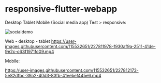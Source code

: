 # responsive-flutter-webapp
Desktop Tablet Mobile (Social media app)
Test > responsive: 

![socialdemo](https://user-images.githubusercontent.com/115532651/227812491-3fa64a1c-31de-4e24-bb89-b776d98bfa76.png)

Web - desktop - tablet
https://user-images.githubusercontent.com/115532651/227811978-f930af9a-2511-41de-9e2c-c63f1971fc09.mp4

Mobile:

https://user-images.githubusercontent.com/115532651/227812173-5e82dfbc-39a2-40d3-83fb-41eebef445e6.mp4

